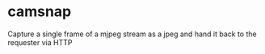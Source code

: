 # camsnap
Capture a single frame of a mjpeg stream as a jpeg and hand it back to the requester via HTTP
